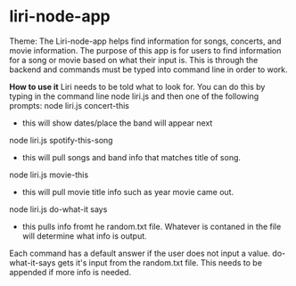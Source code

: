 # liri-node-app
Theme: The Liri-node-app helps find information for songs, concerts, and movie information. The purpose of this app is for users to find information for a song or movie based on what their input is. This is through the backend and commands must be typed into command line in order to work.

**How to use it**
Liri needs to be told what to look for. You can do this by typing in the command line node liri.js and then one of the following prompts:
node liri.js concert-this <band you want to see> 
  - this will show dates/place the band will appear next
 
node liri.js  spotify-this-song <song you want to listen to>
  - this will pull songs and band info that matches title of song.
 
node liri.js  movie-this <moive title>
 - this will pull movie title info such as year movie came out.
  
node liri.js do-what-it says 
 - this pulls info fromt he random.txt file. Whatever is contaned in the file will determine what info is output. 

Each command has a default answer if the user does not input a value. do-what-it-says gets it's input from the random.txt file. This needs to be appended if more info is needed.

